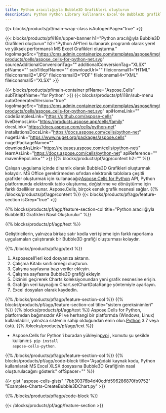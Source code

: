 ```yaml
---
title: Python aracılığıyla Bubble3D Grafikleri oluşturun
description: Python Python Library kullanarak Excel'de Bubble3D grafikleri oluşturmak için örnek kod. Python tabanlı uygulamada MS Excel'e Bubble3D grafiği oluşturmak için bu kodu kullanın.
---
```

{{< blocks/products/pf/main-wrap-class isAutogenPage="true" >}}

{{< blocks/products/pf/i18n/upper-banner h1="Python aracılığıyla Bubble3D Grafikleri oluşturun" h2="Python API\'leri kullanarak programlı olarak yerel ve yüksek performanslı MS Excel Grafikleri oluşturma." logoImageSrc="https://cms.admin.containerize.com/templates/aspose/img/products/cells/aspose_cells-for-python-net.svg" sourceAdditionalConversionTag="" additionalConversionTag="XLSX" pfName="" subTitlepfName="" downloadUrl="" fileiconsmall1="HTML" fileiconsmall2="JPG" fileiconsmall3="PDF" fileiconsmall4="XML" fileiconsmall5="XLSX" >}}

{{< blocks/products/pf/main-container pfName="Aspose.Cells" subTitlepfName="for Python" >}}
{{< blocks/products/pf/i18n/sub-menu autoGeneratedVersion="true" logoImageSrc="https://cms.admin.containerize.com/templates/aspose/img/products/cells/aspose_cells-for-python-net.svg" apiHomeLink="" codeSamplesLink="https://github.com/aspose-cells" liveDemosLink="https://products.aspose.app/cells/family" docsLink="https://docs.aspose.com/cells/python-net" installationsDocsLink="https://docs.aspose.com/cells/python-net" nugetLink="https://www.nuget.org/packages/aspose.cells" nugetPackageName="" downloadAsLink="https://releases.aspose.com/cells/python-net/" learnAsLink="https://docs.aspose.com/cells/python-net" apiReference="" mavenRepoLink="" >}}
{{% blocks/products/pf/agp/content h2="" %}}

Çalışan uygulama içinde dinamik olarak Bubble3D Grafikleri oluşturmak kolaydır. MS Office gerektirmeden sıfırdan elektronik tablolara çeşitli grafikler oluşturmak için kullanacağız[Aspose.Cells for Python](https://pypi.org/project/aspose-cells-python) API, Python platformunda elektronik tablo oluşturma, değiştirme ve dönüştürme için farklı özellikler sunar. Aspose.Cells, birçok esnek grafik nesnesi sağlar.
{{% /blocks/products/pf/agp/content %}}
{{< blocks/products/pf/agp/feature-section isGrey="true" >}}

{{% blocks/products/pf/agp/feature-section-col title="Python aracılığıyla Bubble3D Grafikleri Nasıl Oluşturulur" %}}

{{% blocks/products/pf/agp/text %}}

Geliştiricilerin, yalnızca birkaç satır kodla veri işleme için farklı raporlama uygulamaları çalıştırarak bir Bubble3D grafiği oluşturması kolaydır.

{{% /blocks/products/pf/agp/text %}}

1. Asposecell'leri kod dosyanıza aktarın.
1. Çalışma Kitabı sınıfı örneği oluşturun.
1. Çalışma sayfasına bazı veriler ekleyin.
1. Çalışma sayfasına Bubble3D grafiği ekleyin
1. Dizinini geçirerek Charts koleksiyonundan yeni grafik nesnesine erişin.
1. Grafiğin veri kaynağını Chart.setChartDataRange yöntemiyle ayarlayın.
1. Excel dosyaları olarak kaydedin.

{{% /blocks/products/pf/agp/feature-section-col %}}
{{% blocks/products/pf/agp/feature-section-col title="sistem gereksinimleri" %}}
{{% blocks/products/pf/agp/text %}}
Aspose.Cells for Python, platformdan bağımsızdır API ve herhangi bir platformda (Windows, Linux) kullanılabilir, yalnızca sistemin sahip olduğundan emin olun.[Python](https://www.python.org/downloads/) 3.7 veya üstü.
{{% /blocks/products/pf/agp/text %}}

- Aspose.Cells for Python'i buradan yükleyin<a href="https://pypi.org/project/aspose-cells-python/">pypi</a> , komutu şu şekilde kullanın:<code>$ pip install aspose-cells-python</code>.

{{% /blocks/products/pf/agp/feature-section-col %}}
{{% blocks/products/pf/agp/code-block title="Aşağıdaki kaynak kodu, Python kullanılarak MS Excel XLSX dosyasına Bubble3D Grafiğinin nasıl oluşturulacağını gösterir." offSpacer="" %}}

{{< gist "aspose-cells-gists" "7bb30376b4d40cdfd596286870fb9752" "Examples-Charts-CreateBubble3DChart.py" >}}

{{% /blocks/products/pf/agp/code-block %}}

{{< /blocks/products/pf/agp/feature-section >}}

<!-- aboutfile Starts -->
